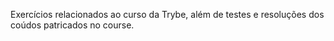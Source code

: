 Exercícios relacionados ao curso da Trybe, além de testes e resoluções dos coúdos patricados no course.
